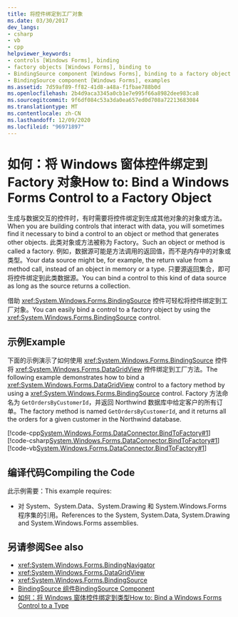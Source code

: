 ```yaml
---
title: 将控件绑定到工厂对象
ms.date: 03/30/2017
dev_langs:
- csharp
- vb
- cpp
helpviewer_keywords:
- controls [Windows Forms], binding
- factory objects [Windows Forms], binding to
- BindingSource component [Windows Forms], binding to a factory object
- BindingSource component [Windows Forms], examples
ms.assetid: 7d59af89-ff82-41d8-a48a-f1fbae788b0d
ms.openlocfilehash: 2b4d9aca3345a0cb1e7e995f66a8982dee983ca8
ms.sourcegitcommit: 9f6df084c53a3da0ea657ed0d708a72213683084
ms.translationtype: MT
ms.contentlocale: zh-CN
ms.lasthandoff: 12/09/2020
ms.locfileid: "96971897"
---
```

# <a name="how-to-bind-a-windows-forms-control-to-a-factory-object"></a><span data-ttu-id="34386-102">如何：将 Windows 窗体控件绑定到 Factory 对象</span><span class="sxs-lookup"><span data-stu-id="34386-102">How to: Bind a Windows Forms Control to a Factory Object</span></span>
<span data-ttu-id="34386-103">生成与数据交互的控件时，有时需要将控件绑定到生成其他对象的对象或方法。</span><span class="sxs-lookup"><span data-stu-id="34386-103">When you are building controls that interact with data, you will sometimes find it necessary to bind a control to an object or method that generates other objects.</span></span> <span data-ttu-id="34386-104">此类对象或方法被称为 Factory。</span><span class="sxs-lookup"><span data-stu-id="34386-104">Such an object or method is called a factory.</span></span> <span data-ttu-id="34386-105">例如，数据源可能是方法调用的返回值，而不是内存中的对象或类型。</span><span class="sxs-lookup"><span data-stu-id="34386-105">Your data source might be, for example, the return value from a method call, instead of an object in memory or a type.</span></span> <span data-ttu-id="34386-106">只要源返回集合，即可将控件绑定到此类数据源。</span><span class="sxs-lookup"><span data-stu-id="34386-106">You can bind a control to this kind of data source as long as the source returns a collection.</span></span>  
  
 <span data-ttu-id="34386-107">借助 <xref:System.Windows.Forms.BindingSource> 控件可轻松将控件绑定到工厂对象。</span><span class="sxs-lookup"><span data-stu-id="34386-107">You can easily bind a control to a factory object by using the <xref:System.Windows.Forms.BindingSource> control.</span></span>  
  
## <a name="example"></a><span data-ttu-id="34386-108">示例</span><span class="sxs-lookup"><span data-stu-id="34386-108">Example</span></span>  
 <span data-ttu-id="34386-109">下面的示例演示了如何使用 <xref:System.Windows.Forms.BindingSource> 控件将 <xref:System.Windows.Forms.DataGridView> 控件绑定到工厂方法。</span><span class="sxs-lookup"><span data-stu-id="34386-109">The following example demonstrates how to bind a <xref:System.Windows.Forms.DataGridView> control to a factory method by using a <xref:System.Windows.Forms.BindingSource> control.</span></span> <span data-ttu-id="34386-110">Factory 方法命名为 `GetOrdersByCustomerId`，并返回 Northwind 数据库中给定客户的所有订单。</span><span class="sxs-lookup"><span data-stu-id="34386-110">The factory method is named `GetOrdersByCustomerId`, and it returns all the orders for a given customer in the Northwind database.</span></span>  
  
 [!code-cpp[System.Windows.Forms.DataConnector.BindToFactory#1](~/samples/snippets/cpp/VS_Snippets_Winforms/System.Windows.Forms.DataConnector.BindToFactory/CPP/form1.cpp#1)]
 [!code-csharp[System.Windows.Forms.DataConnector.BindToFactory#1](~/samples/snippets/csharp/VS_Snippets_Winforms/System.Windows.Forms.DataConnector.BindToFactory/CS/form1.cs#1)]
 [!code-vb[System.Windows.Forms.DataConnector.BindToFactory#1](~/samples/snippets/visualbasic/VS_Snippets_Winforms/System.Windows.Forms.DataConnector.BindToFactory/VB/form1.vb#1)]  
  
## <a name="compiling-the-code"></a><span data-ttu-id="34386-111">编译代码</span><span class="sxs-lookup"><span data-stu-id="34386-111">Compiling the Code</span></span>  
 <span data-ttu-id="34386-112">此示例需要：</span><span class="sxs-lookup"><span data-stu-id="34386-112">This example requires:</span></span>  
  
- <span data-ttu-id="34386-113">对 System、System.Data、System.Drawing 和 System.Windows.Forms 程序集的引用。</span><span class="sxs-lookup"><span data-stu-id="34386-113">References to the System, System.Data, System.Drawing and System.Windows.Forms assemblies.</span></span>  
  
## <a name="see-also"></a><span data-ttu-id="34386-114">另请参阅</span><span class="sxs-lookup"><span data-stu-id="34386-114">See also</span></span>

- <xref:System.Windows.Forms.BindingNavigator>
- <xref:System.Windows.Forms.DataGridView>
- <xref:System.Windows.Forms.BindingSource>
- [<span data-ttu-id="34386-115">BindingSource 组件</span><span class="sxs-lookup"><span data-stu-id="34386-115">BindingSource Component</span></span>](bindingsource-component.md)
- [<span data-ttu-id="34386-116">如何：将 Windows 窗体控件绑定到类型</span><span class="sxs-lookup"><span data-stu-id="34386-116">How to: Bind a Windows Forms Control to a Type</span></span>](how-to-bind-a-windows-forms-control-to-a-type.md)
